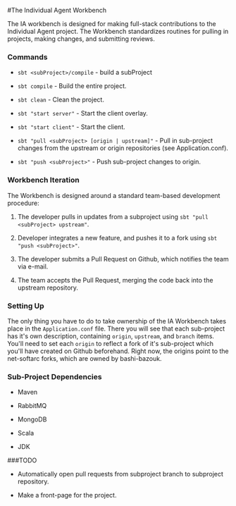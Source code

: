 #The Individual Agent Workbench

The IA workbench is designed for making full-stack contributions to the Individual Agent project.  The Workbench standardizes routines for pulling in projects, making changes, and submitting reviews.

### Commands

*  `sbt <subProject>/compile` - build a subProject

*  `sbt compile` - Build the entire project.

*  `sbt clean` - Clean the project.

*  `sbt "start server"` - Start the client overlay.

*  `sbt "start client"` - Start the client.

*  `sbt "pull <subProject> [origin | upstream]"` - Pull in sub-project changes from the upstream or origin repositories (see Application.conf).

*  `sbt "push <subProject>"` - Push sub-project changes to origin.


### Workbench Iteration

The Workbench is designed around a standard team-based development procedure:

1.  The developer pulls in updates from a subproject using `sbt "pull <subProject> upstream"`.

2.  Developer integrates a new feature, and pushes it to a fork using `sbt "push <subProject>"`.

3.  The developer submits a Pull Request on Github, which notifies the team via e-mail.

4.  The team accepts the Pull Request, merging the code back into the upstream repository.

### Setting Up

The only thing you have to do to take ownership of the IA Workbench takes place in the `Application.conf` file.  There you will see that each sub-project has it's own description, containing `origin`, `upstream`, and `branch` items.  You'll need to set each `origin` to reflect a fork of it's sub-project which you'll have created on Github beforehand.  Right now, the origins point to the net-softarc forks, which are owned by bashi-bazouk.

### Sub-Project Dependencies
*  Maven

*  RabbitMQ

*  MongoDB

*  Scala

*  JDK


###TODO
*  Automatically open pull requests from subproject branch to subproject repository.

*  Make a front-page for the project.